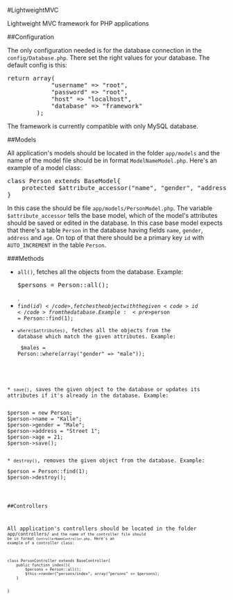 #LightweightMVC

Lightweight MVC framework for PHP applications

##Configuration

The only configuration needed is for the database connection in the <code>config/Database.php</code>. There set the right values for your database. The default config is this:

<pre>
return array(
			"username" => "root",
			"password" => "root",
			"host" => "localhost",
			"database" => "framework"
		);
</pre>

The framework is currently compatible with only MySQL database.

##Models

All application's models should be located in the folder <code>app/models</code> and the name of the model file should be in format <code>ModelNameModel.php</code>. Here's an example of a model class:

<pre>
class Person extends BaseModel{
    protected $attribute_accessor("name", "gender", "address", "age");
}
</pre>

In this case the should be file <code>app/models/PersonModel.php</code>. The variable <code>$attribute_accessor</code> tells the base model, which of the model's attributes should be saved or edited in the database. In this case base model expects that there's a table <code>Person</code> in the database having fields <code>name</code>, <code>gender</code>, <code>address</code> and <code>age</code>. On top of that there should be a primary key <code>id</code> with <code>AUTO_INCREMENT</code> in the table <code>Person</code>.

###Methods

* <code>all()</code>, fetches all the objects from the database. Example: <pre>$persons = Person::all();</pre>.
* <code>find($id)</code>, fetches the object with the given <code>id</code> from the database. Example: <pre>$person = Person::find(1);</pre>
* <code>where($attributes)</code>, fetches all the objects from the database which match the given attributes. Example: <pre>
$males = Person::where(array("gender" => "male"));
</pre>
* <code>save()</code>, saves the given object to the database or updates its attributes if it's already in the database. Example: 
<pre> 
$person = new Person;
$person->name = "Kalle";
$person->gender = "Male";
$person->address = "Street 1";
$person->age = 21;
$person->save();
</pre>
* <code>destroy()</code>, removes the given object from the database. Example:
<pre>
$person = Person::find(1);
$person->destroy();
</pre>

##Controllers

All application's controllers should be located in the folder <code>app/controllers/<code> and the name of the controller file should be in format <code>ControllerNameController.php</code>. Here's an example of a controller class:

<pre>
class PersonController extends BaseController{
    public function index(){
        $persons = Person::all();
        $this->render("persons/index", array("persons" => $persons);
    }
    
    
}
</pre>
